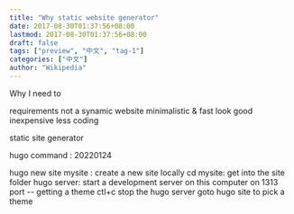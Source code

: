 ```yaml
---
title: "Why static website generator"
date: 2017-08-30T01:37:56+08:00
lastmod: 2017-08-30T01:37:56+08:00
draft: false
tags: ["preview", "中文", "tag-1"]
categories: ["中文"]
author: "Wikipedia"
---
```


Why I need to 

requirements
not a synamic website
minimalistic & fast
look good
inexpensive
less coding


static site generator


hugo command : 20220124

hugo new site mysite : create a new site locally
cd mysite: get into the site folder
hugo server: start a development server on this computer on 1313 port
-- getting a theme
ctl+c stop the hugo server
goto hugo site to pick a theme